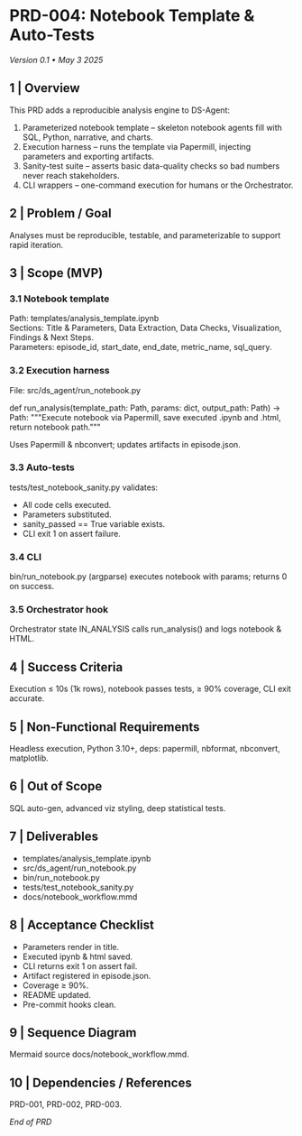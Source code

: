 # PRD-004: Notebook Template & Auto-Tests
*Version 0.1 • May 3 2025*

## 1 | Overview
This PRD adds a reproducible analysis engine to DS-Agent:

1. Parameterized notebook template – skeleton notebook agents fill with SQL, Python, narrative, and charts.
2. Execution harness – runs the template via Papermill, injecting parameters and exporting artifacts.
3. Sanity-test suite – asserts basic data-quality checks so bad numbers never reach stakeholders.
4. CLI wrappers – one-command execution for humans or the Orchestrator.

## 2 | Problem / Goal
Analyses must be reproducible, testable, and parameterizable to support rapid iteration.

## 3 | Scope (MVP)

### 3.1 Notebook template
Path: templates/analysis_template.ipynb  
Sections: Title & Parameters, Data Extraction, Data Checks, Visualization, Findings & Next Steps.  
Parameters: episode_id, start_date, end_date, metric_name, sql_query.

### 3.2 Execution harness
File: src/ds_agent/run_notebook.py

def run_analysis(template_path: Path, params: dict, output_path: Path) -> Path:
"""Execute notebook via Papermill, save executed .ipynb and .html, return notebook path."""

Uses Papermill & nbconvert; updates artifacts in episode.json.

### 3.3 Auto-tests
tests/test_notebook_sanity.py validates:
* All code cells executed.
* Parameters substituted.
* sanity_passed == True variable exists.
* CLI exit 1 on assert failure.

### 3.4 CLI
bin/run_notebook.py (argparse) executes notebook with params; returns 0 on success.

### 3.5 Orchestrator hook
Orchestrator state IN_ANALYSIS calls run_analysis() and logs notebook & HTML.

## 4 | Success Criteria
Execution ≤ 10s (1k rows), notebook passes tests, ≥ 90% coverage, CLI exit accurate.

## 5 | Non-Functional Requirements
Headless execution, Python 3.10+, deps: papermill, nbformat, nbconvert, matplotlib.

## 6 | Out of Scope
SQL auto-gen, advanced viz styling, deep statistical tests.

## 7 | Deliverables
- templates/analysis_template.ipynb
- src/ds_agent/run_notebook.py
- bin/run_notebook.py
- tests/test_notebook_sanity.py
- docs/notebook_workflow.mmd

## 8 | Acceptance Checklist
- Parameters render in title.
- Executed ipynb & html saved.
- CLI returns exit 1 on assert fail.
- Artifact registered in episode.json.
- Coverage ≥ 90%.
- README updated.
- Pre-commit hooks clean.

## 9 | Sequence Diagram
Mermaid source docs/notebook_workflow.mmd.

## 10 | Dependencies / References
PRD-001, PRD-002, PRD-003.

*End of PRD*